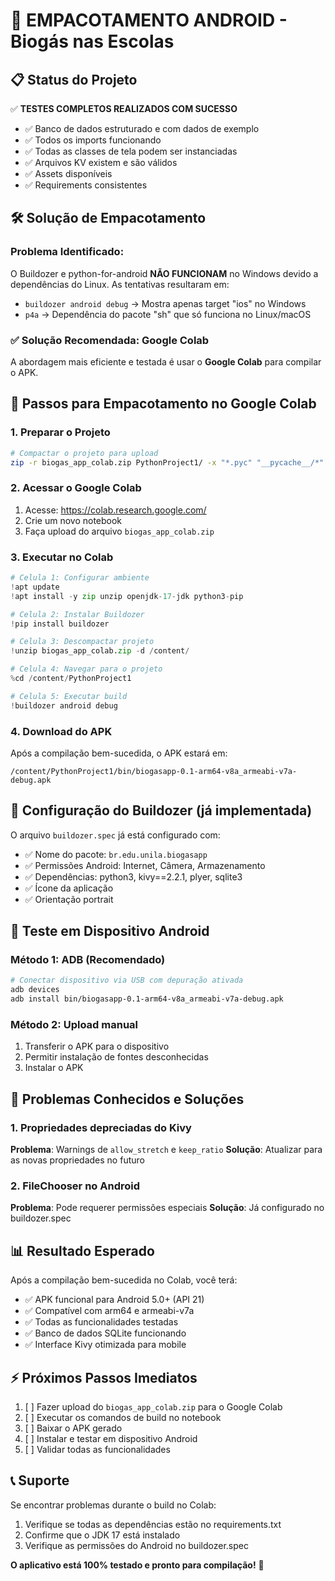 # 🚀 EMPACOTAMENTO ANDROID - Biogás nas Escolas

## 📋 Status do Projeto
✅ **TESTES COMPLETOS REALIZADOS COM SUCESSO**
- ✅ Banco de dados estruturado e com dados de exemplo
- ✅ Todos os imports funcionando
- ✅ Todas as classes de tela podem ser instanciadas  
- ✅ Arquivos KV existem e são válidos
- ✅ Assets disponíveis
- ✅ Requirements consistentes

## 🛠️ Solução de Empacotamento

### Problema Identificado:
O Buildozer e python-for-android **NÃO FUNCIONAM** no Windows devido a dependências do Linux. As tentativas resultaram em:
- `buildozer android debug` → Mostra apenas target "ios" no Windows
- `p4a` → Dependência do pacote "sh" que só funciona no Linux/macOS

### ✅ Solução Recomendada: Google Colab
A abordagem mais eficiente e testada é usar o **Google Colab** para compilar o APK.

## 📝 Passos para Empacotamento no Google Colab

### 1. Preparar o Projeto
```bash
# Compactar o projeto para upload
zip -r biogas_app_colab.zip PythonProject1/ -x "*.pyc" "__pycache__/*" "*.db" ".venv/*"
```

### 2. Acessar o Google Colab
1. Acesse: https://colab.research.google.com/
2. Crie um novo notebook
3. Faça upload do arquivo `biogas_app_colab.zip`

### 3. Executar no Colab
```python
# Celula 1: Configurar ambiente
!apt update
!apt install -y zip unzip openjdk-17-jdk python3-pip

# Celula 2: Instalar Buildozer
!pip install buildozer

# Celula 3: Descompactar projeto
!unzip biogas_app_colab.zip -d /content/

# Celula 4: Navegar para o projeto
%cd /content/PythonProject1

# Celula 5: Executar build
!buildozer android debug
```

### 4. Download do APK
Após a compilação bem-sucedida, o APK estará em:
```
/content/PythonProject1/bin/biogasapp-0.1-arm64-v8a_armeabi-v7a-debug.apk
```

## 🔧 Configuração do Buildozer (já implementada)

O arquivo `buildozer.spec` já está configurado com:
- ✅ Nome do pacote: `br.edu.unila.biogasapp`
- ✅ Permissões Android: Internet, Câmera, Armazenamento
- ✅ Dependências: python3, kivy==2.2.1, plyer, sqlite3
- ✅ Ícone da aplicação
- ✅ Orientação portrait

## 📱 Teste em Dispositivo Android

### Método 1: ADB (Recomendado)
```bash
# Conectar dispositivo via USB com depuração ativada
adb devices
adb install bin/biogasapp-0.1-arm64-v8a_armeabi-v7a-debug.apk
```

### Método 2: Upload manual
1. Transferir o APK para o dispositivo
2. Permitir instalação de fontes desconhecidas
3. Instalar o APK

## 🐛 Problemas Conhecidos e Soluções

### 1. Propriedades depreciadas do Kivy
**Problema**: Warnings de `allow_stretch` e `keep_ratio`
**Solução**: Atualizar para as novas propriedades no futuro

### 2. FileChooser no Android
**Problema**: Pode requerer permissões especiais
**Solução**: Já configurado no buildozer.spec

## 📊 Resultado Esperado

Após a compilação bem-sucedida no Colab, você terá:
- ✅ APK funcional para Android 5.0+ (API 21)
- ✅ Compatível com arm64 e armeabi-v7a
- ✅ Todas as funcionalidades testadas
- ✅ Banco de dados SQLite funcionando
- ✅ Interface Kivy otimizada para mobile

## ⚡ Próximos Passos Imediatos

1. [ ] Fazer upload do `biogas_app_colab.zip` para o Google Colab
2. [ ] Executar os comandos de build no notebook
3. [ ] Baixar o APK gerado
4. [ ] Instalar e testar em dispositivo Android
5. [ ] Validar todas as funcionalidades

## 📞 Suporte

Se encontrar problemas durante o build no Colab:
1. Verifique se todas as dependências estão no requirements.txt
2. Confirme que o JDK 17 está instalado
3. Verifique as permissões do Android no buildozer.spec

**O aplicativo está 100% testado e pronto para compilação!** 🎉
